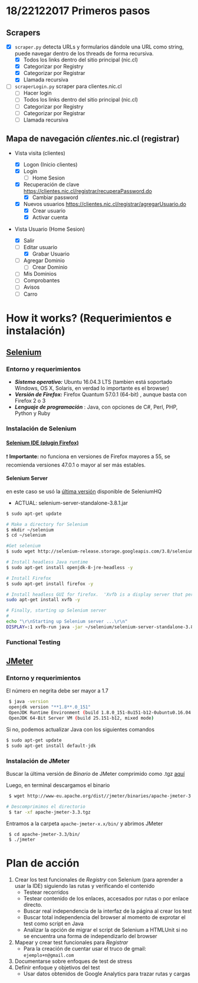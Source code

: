 # 18/22122017 Primeros pasos
## Scrapers
- [x] ```scraper.py``` detecta URLs y formularios dándole una URL como string, puede navegar dentro de los threads de forma recursiva.
	- [x] Todos los links dentro del sitio principal (nic.cl)
	- [x] Categorizar por Registry
	- [x] Categorizar por Registrar
	- [x] Llamada recursiva

- [ ] ```scraperLogin.py``` scraper para clientes.nic.cl
	- [ ] Hacer login
	- [ ] Todos los links dentro del sitio principal (nic.cl)
	- [ ] Categorizar por Registry
	- [ ] Categorizar por Registrar
	- [ ] Llamada recursiva

## Mapa de navegación *clientes*.nic.cl (registrar)
- Vista visita (clientes)

	- [x] Logon (Inicio clientes)
	- [x] Login
	  - [ ] Home Sesion
	- [x] Recuperación de clave https://clientes.nic.cl/registrar/recuperaPassword.do
	  - [x] Cambiar password
	- [x] Nuevos usuarios https://clientes.nic.cl/registrar/agregarUsuario.do
	  - [x] Crear usuario
	  - [x] Activar cuenta

- Vista Usuario (Home Sesion)
	- [x] Salir
	- [ ] Editar usuario
		- [x] Grabar Usuario
	- [ ] Agregar Dominio
		- [ ] Crear Dominio
	- [ ] Mis Dominios
	- [ ] Comprobantes
	- [ ] Avisos
	- [ ] Carro

# How it works? (Requerimientos e instalación)

## [Selenium](https://www.adictosaltrabajo.com/tutoriales/selenium-ide/)
### Entorno y requerimientos
- ***Sistema operativo:*** Ubuntu 16.04.3 LTS (tambien está soportado Windows, OS X, Solaris, en verdad lo importante es el browser)
- ***Versión de Firefox:*** Firefox Quantum 57.0.1 (64-bit) , aunque basta con Firefox 2 o 3
- ***Lenguaje de programación*** : Java, con opciones de C#, Perl, PHP, Python y Ruby


### Instalación de Selenium
#### [Selenium IDE (plugin Firefox)](https://www.guru99.com/install-selenuim-ide.html)
:exclamation: **Importante:** no funciona en versiones de Firefox mayores a 55, se recomienda versiones 47.0.1 o mayor al ser más estables.



#### Selenium Server
en este caso se usó la [última versión](http://selenium-release.storage.googleapis.com/index.html) disponible de SeleniumHQ
 - ACTUAL: selenium-server-standalone-3.8.1.jar

```sh
$ sudo apt-get update

# Make a directory for Selenium
$ mkdir ~/selenium
$ cd ~/selenium

#Get selenium
$ sudo wget http://selenium-release.storage.googleapis.com/3.8/selenium-server-standalone-3.8.1.jar

# Install headless Java runtime
$ sudo apt-get install openjdk-8-jre-headless -y

# Install Firefox
$ sudo apt-get install firefox -y

# Install headless GUI for firefox.  'Xvfb is a display server that performs graphical operations in memory'
sudo apt-get install xvfb -y

# Finally, starting up Selenium server
#
echo "\r\nStarting up Selenium server ...\r\n"
DISPLAY=:1 xvfb-run java -jar ~/selenium/selenium-server-standalone-3.8.1.jar

``` 

### Functional Testing


## [JMeter](https://www.tutorialspoint.com/jmeter/jmeter_quick_guide.htm)
### Entorno y requerimientos
El número en negrita debe ser mayor a 1.7
```sh
 $ java -version
 openjdk version "**1.8**.0_151"
 OpenJDK Runtime Environment (build 1.8.0_151-8u151-b12-0ubuntu0.16.04.2-b12)
 OpenJDK 64-Bit Server VM (build 25.151-b12, mixed mode)
```

Si no, podemos actualizar Java con los siguientes comandos
```sh
$ sudo apt-get update
$ sudo apt-get install default-jdk
```

### Instalación de JMeter
Buscar la última versión de *Binario* de JMeter comprimido como .tgz [aquí](http://jmeter.apache.org/download_jmeter.cgi) 

Luego, en terminal descargamos el binario

```sh
 $ wget http://www-eu.apache.org/dist//jmeter/binaries/apache-jmeter-3.3.tgz 

# Descomprimimos el directorio
 $ tar -xf apache-jmeter-3.3.tgz 
 ```

Entramos a la carpeta ``apache-jmeter-x.x/bin/`` y abrimos JMeter

```sh
 $ cd apache-jmeter-3.3/bin/
 $ ./jmeter
```

# Plan de acción
1. Crear los test funcionales de *Registry* con Selenium (para aprender a usar la IDE) siguiendo las rutas y verificando el contenido
	- Testear recorridos
	- Testear contenido de los enlaces, accesados por rutas o por enlace directo.
	- Buscar real independencia de la interfaz de la página al crear los test
	- Buscar total independencia del browser al momento de exprotar el test como script en Java
	- Analizar la opción de migrar el script de Selenium a HTMLUnit si no se encuentra una forma de independizarlo del browser
2. Mapear y crear test funcionales para *Registrar*
	- Para la creación de cuentar usar el truco de gmail: ```ejemplo+n@gmail.com```
3. Documentarse sobre enfoques de test de stress
4. Definir enfoque y objetivos del test
	- Usar datos obtenidos de Google Analytics para trazar rutas y cargas
